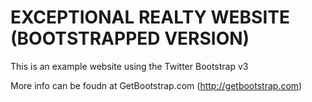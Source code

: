 # EXCEPTIONAL REALTY WEBSITE (BOOTSTRAPPED VERSION)

This is an example website using the Twitter Bootstrap v3

More info can be foudn at GetBootstrap.com (http://getbootstrap.com)